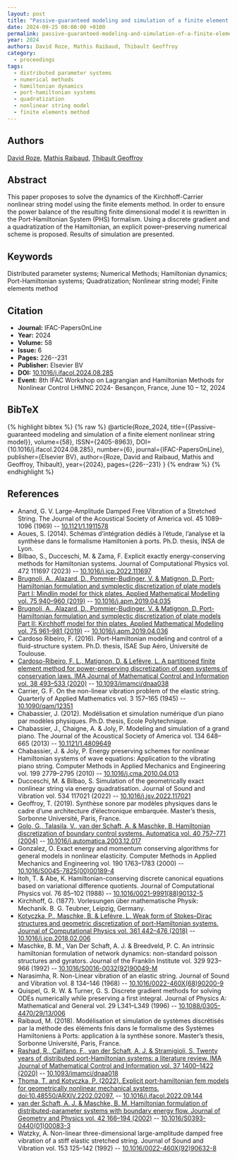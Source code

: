 ```yaml
---
layout: post
title: "Passive-guaranteed modeling and simulation of a finite element nonlinear string model"
date: 2024-09-25 00:00:00 +0100
permalink: passive-guaranteed-modeling-and-simulation-of-a-finite-element-nonlinear-string-model
year: 2024
authors: David Roze, Mathis Raibaud, Thibault Geoffroy
category:
  - proceedings
tags:
  - distributed parameter systems
  - numerical methods
  - hamiltonian dynamics
  - port-hamiltonian systems
  - quadratization
  - nonlinear string model
  - finite elements method
---
```

 
## Authors
[David Roze](authors/david_roze), [Mathis Raibaud](authors/mathis_raibaud), [Thibault Geoffroy](authors/thibault_geoffroy)
 
## Abstract
This paper proposes to solve the dynamics of the Kirchhoff-Carrier nonlinear string model using the finite elements method. In order to ensure the power balance of the resulting finite dimensional model it is rewritten in the Port-Hamiltonian System (PHS) formalism. Using a discrete gradient and a quadratization of the Hamiltonian, an explicit power-preserving numerical scheme is proposed. Results of simulation are presented.
 
## Keywords
Distributed parameter systems; Numerical Methods; Hamiltonian dynamics; Port-Hamiltonian systems; Quadratization; Nonlinear string model; Finite elements method
 
## Citation
- **Journal:** IFAC-PapersOnLine
- **Year:** 2024
- **Volume:** 58
- **Issue:** 6
- **Pages:** 226--231
- **Publisher:** Elsevier BV
- **DOI:** [10.1016/j.ifacol.2024.08.285](https://doi.org/10.1016/j.ifacol.2024.08.285)
- **Event:** 8th IFAC Workshop on Lagrangian and Hamiltonian Methods for Nonlinear Control LHMNC 2024- Besançon, France, June 10 – 12, 2024
 
## BibTeX
{% highlight bibtex %}
{% raw %}
@article{Roze_2024,
  title={{Passive-guaranteed modeling and simulation of a finite element nonlinear string model}},
  volume={58},
  ISSN={2405-8963},
  DOI={10.1016/j.ifacol.2024.08.285},
  number={6},
  journal={IFAC-PapersOnLine},
  publisher={Elsevier BV},
  author={Roze, David and Raibaud, Mathis and Geoffroy, Thibault},
  year={2024},
  pages={226--231}
}
{% endraw %}
{% endhighlight %}
 
## References
- Anand, G. V. Large-Amplitude Damped Free Vibration of a Stretched String. The Journal of the Acoustical Society of America vol. 45 1089–1096 (1969) -- [10.1121/1.1911578](https://doi.org/10.1121/1.1911578)
- Aoues, S. (2014). Schémas d’intégration dédiés à l’étude, l’analyse et la synthèse dans le formalisme Hamiltonien à ports. Ph.D. thesis, INSA de Lyon.
- Bilbao, S., Ducceschi, M. & Zama, F. Explicit exactly energy-conserving methods for Hamiltonian systems. Journal of Computational Physics vol. 472 111697 (2023) -- [10.1016/j.jcp.2022.111697](https://doi.org/10.1016/j.jcp.2022.111697)
- [Brugnoli, A., Alazard, D., Pommier-Budinger, V. & Matignon, D. Port-Hamiltonian formulation and symplectic discretization of plate models Part I: Mindlin model for thick plates. Applied Mathematical Modelling vol. 75 940–960 (2019)](port-hamiltonian-formulation-and-symplectic-discretization-of-plate-models-part-i-mindlin-model-for-thick-plates) -- [10.1016/j.apm.2019.04.035](https://doi.org/10.1016/j.apm.2019.04.035)
- [Brugnoli, A., Alazard, D., Pommier-Budinger, V. & Matignon, D. Port-Hamiltonian formulation and symplectic discretization of plate models Part II: Kirchhoff model for thin plates. Applied Mathematical Modelling vol. 75 961–981 (2019)](port-hamiltonian-formulation-and-symplectic-discretization-of-plate-models-part-ii-kirchhoff-model-for-thin-plates) -- [10.1016/j.apm.2019.04.036](https://doi.org/10.1016/j.apm.2019.04.036)
- Cardoso Ribeiro, F. (2016). Port-Hamiltonian modeling and control of a fluid-structure system. Ph.D. thesis, ISAE Sup Aéro, Université de Toulouse.
- [Cardoso-Ribeiro, F. L., Matignon, D. & Lefèvre, L. A partitioned finite element method for power-preserving discretization of open systems of conservation laws. IMA Journal of Mathematical Control and Information vol. 38 493–533 (2020)](a-partitioned-finite-element-method-for-power-preserving-discretization-of-open-systems-of-conservation-laws) -- [10.1093/imamci/dnaa038](https://doi.org/10.1093/imamci/dnaa038)
- Carrier, G. F. On the non-linear vibration problem of the elastic string. Quarterly of Applied Mathematics vol. 3 157–165 (1945) -- [10.1090/qam/12351](https://doi.org/10.1090/qam/12351)
- Chabassier, J. (2012). Modélisation et simulation numérique d’un piano par modèles physiques. Ph.D. thesis, Ecole Polytechnique.
- Chabassier, J., Chaigne, A. & Joly, P. Modeling and simulation of a grand piano. The Journal of the Acoustical Society of America vol. 134 648–665 (2013) -- [10.1121/1.4809649](https://doi.org/10.1121/1.4809649)
- Chabassier, J. & Joly, P. Energy preserving schemes for nonlinear Hamiltonian systems of wave equations: Application to the vibrating piano string. Computer Methods in Applied Mechanics and Engineering vol. 199 2779–2795 (2010) -- [10.1016/j.cma.2010.04.013](https://doi.org/10.1016/j.cma.2010.04.013)
- Ducceschi, M. & Bilbao, S. Simulation of the geometrically exact nonlinear string via energy quadratisation. Journal of Sound and Vibration vol. 534 117021 (2022) -- [10.1016/j.jsv.2022.117021](https://doi.org/10.1016/j.jsv.2022.117021)
- Geoffroy, T. (2019). Synthèse sonore par modèles physiques dans le cadre d’une architecture d’électronique embarquée. Master’s thesis, Sorbonne Université, Paris, France.
- [Golo, G., Talasila, V., van der Schaft, A. & Maschke, B. Hamiltonian discretization of boundary control systems. Automatica vol. 40 757–771 (2004)](hamiltonian-discretization-of-boundary-control-systems) -- [10.1016/j.automatica.2003.12.017](https://doi.org/10.1016/j.automatica.2003.12.017)
- Gonzalez, O. Exact energy and momentum conserving algorithms for general models in nonlinear elasticity. Computer Methods in Applied Mechanics and Engineering vol. 190 1763–1783 (2000) -- [10.1016/S0045-7825(00)00189-4](https://doi.org/10.1016/S0045-7825(00)00189-4)
- Itoh, T. & Abe, K. Hamiltonian-conserving discrete canonical equations based on variational difference quotients. Journal of Computational Physics vol. 76 85–102 (1988) -- [10.1016/0021-9991(88)90132-5](https://doi.org/10.1016/0021-9991(88)90132-5)
- Kirchhoff, G. (1877). Vorlesungen über mathematische Physik: Mechanik. B. G. Teubner, Leipzig, Germany.
- [Kotyczka, P., Maschke, B. & Lefèvre, L. Weak form of Stokes–Dirac structures and geometric discretization of port-Hamiltonian systems. Journal of Computational Physics vol. 361 442–476 (2018)](weak-form-of-stokes-dirac-structures-and-geometric-discretization-of-port-hamiltonian-systems) -- [10.1016/j.jcp.2018.02.006](https://doi.org/10.1016/j.jcp.2018.02.006)
- Maschke, B. M., Van Der Schaft, A. J. & Breedveld, P. C. An intrinsic hamiltonian formulation of network dynamics: non-standard poisson structures and gyrators. Journal of the Franklin Institute vol. 329 923–966 (1992) -- [10.1016/S0016-0032(92)90049-M](https://doi.org/10.1016/S0016-0032(92)90049-M)
- Narasimha, R. Non-Linear vibration of an elastic string. Journal of Sound and Vibration vol. 8 134–146 (1968) -- [10.1016/0022-460X(68)90200-9](https://doi.org/10.1016/0022-460X(68)90200-9)
- Quispel, G. R. W. & Turner, G. S. Discrete gradient methods for solving ODEs numerically while preserving a first integral. Journal of Physics A: Mathematical and General vol. 29 L341–L349 (1996) -- [10.1088/0305-4470/29/13/006](https://doi.org/10.1088/0305-4470/29/13/006)
- Raibaud, M. (2018). Modélisation et simulation de systèmes discrétisés par la méthode des éléments fnis dans le formalisme des Systèmes Hamiltoniens à Ports: application à la synthèse sonore. Master’s thesis, Sorbonne Université, Paris, France.
- [Rashad, R., Califano, F., van der Schaft, A. J. & Stramigioli, S. Twenty years of distributed port-Hamiltonian systems: a literature review. IMA Journal of Mathematical Control and Information vol. 37 1400–1422 (2020)](twenty-years-of-distributed-port-hamiltonian-systems-a-literature-review) -- [10.1093/imamci/dnaa018](https://doi.org/10.1093/imamci/dnaa018)
- [Thoma, T. and Kotyczka, P. (2022). Explicit port-hamiltonian fem models for geometrically nonlinear mechanical systems. doi:10.48550/ARXIV.2202.02097.](explicit-port-hamiltonian-fem-models-for-linear-mechanical-systems-with-non-uniform-boundary-conditions) -- [10.1016/j.ifacol.2022.09.144](https://doi.org/10.1016/j.ifacol.2022.09.144)
- [van der Schaft, A. J. & Maschke, B. M. Hamiltonian formulation of distributed-parameter systems with boundary energy flow. Journal of Geometry and Physics vol. 42 166–194 (2002)](hamiltonian-formulation-of-distributed-parameter-systems-with-boundary-energy-flow) -- [10.1016/S0393-0440(01)00083-3](https://doi.org/10.1016/S0393-0440(01)00083-3)
- Watzky, A. Non-linear three-dimensional large-amplitude damped free vibration of a stiff elastic stretched string. Journal of Sound and Vibration vol. 153 125–142 (1992) -- [10.1016/0022-460X(92)90632-8](https://doi.org/10.1016/0022-460X(92)90632-8)

